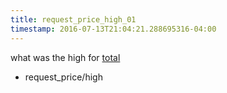 ```yaml
---
title: request_price_high_01
timestamp: 2016-07-13T21:04:21.288695316-04:00
---
```


what was the high for [total](company_name)
* request_price/high
